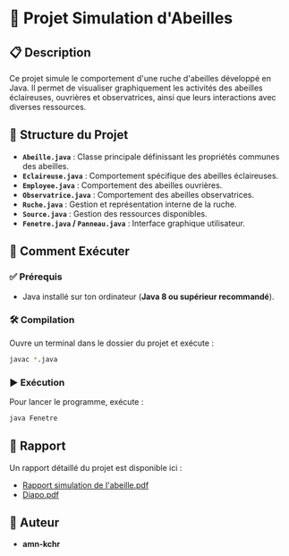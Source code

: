 # 🐝 Projet Simulation d'Abeilles

## 📋 Description

Ce projet simule le comportement d'une ruche d'abeilles développé en Java. Il permet de visualiser graphiquement les activités des abeilles éclaireuses, ouvrières et observatrices, ainsi que leurs interactions avec diverses ressources.

## 📂 Structure du Projet

* **`Abeille.java`** : Classe principale définissant les propriétés communes des abeilles.
* **`Eclaireuse.java`** : Comportement spécifique des abeilles éclaireuses.
* **`Employee.java`** : Comportement des abeilles ouvrières.
* **`Observatrice.java`** : Comportement des abeilles observatrices.
* **`Ruche.java`** : Gestion et représentation interne de la ruche.
* **`Source.java`** : Gestion des ressources disponibles.
* **`Fenetre.java` / `Panneau.java`** : Interface graphique utilisateur.

## 🚀 Comment Exécuter

### ✅ Prérequis

* Java installé sur ton ordinateur (**Java 8 ou supérieur recommandé**).

### 🛠️ Compilation

Ouvre un terminal dans le dossier du projet et exécute :

```bash
javac *.java
```

### ▶️ Exécution

Pour lancer le programme, exécute :

```bash
java Fenetre
```

## 📖 Rapport

Un rapport détaillé du projet est disponible ici :

* [Rapport simulation de l'abeille.pdf](Rapport%20simulation%20de%20l'abeille.pdf)
* [Diapo.pdf](https://github.com/user-attachments/files/20139130/Copie.de.Bleu.et.Rouge.Blocs.Diagonaux.Ventes.Rapport.de.Ventes.Presentation.1.pdf)

## 👤 Auteur

* **amn-kchr**
